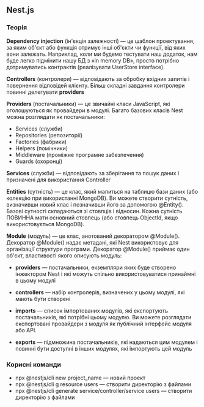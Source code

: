 ## Nest.js

### Теорія

**Dependency injection** (ін'єкція залежності) — це шаблон проектування, за яким об'єкт або функція отримує інші об'єкти чи функції, від яких вони залежать. Наприклад, коли ми будемо тестувати наш додаток, нам буде легко підмінити нашу БД з «in memory DB», просто потрібно дотримуватись контрактів (реалізувати UserStore interface).

**Controllers** (контролери) — відповідають за обробку вхідних запитів і повернення відповідей клієнту. Більш складні завдання контролери повинні делегувати **providers**

**Providers** (постачальники) — це звичайні класи JavaScript, які оголошуються як провайдери в модулі. Багато базових класів Nest можна розглядати як постачальники:

-   Services (служби)
-   Repositories (репозиторії)
-   Factories (фабрики)
-   Helpers (помічники)
-   Middleware (проміжне програмне забезпечення)
-   Guards (охоронці)

**Services** (служби) — відповідають за зберігання та пошук даних і призначені для використання Controller

**Entities** (сутність) — це клас, який мапиться на таблицю бази даних (або колекцію при використанні MongoDB). Ви можете створити сутність, визначивши новий клас і позначивши його за допомогою @Entity(). Базові сутності складаються зі стовпців і відносин. Кожна сутність ПОВИННА мати основний стовпець (або стовпець ObjectId, якщо використовується MongoDB).

**Module** (модуль) — це клас, анотований декоратором @Module(). Декоратор @Module() надає метадані, які Nest використовує для організації структури програми. Декоратор @Module() приймає один об'єкт, властивості якого описують модуль:

-   **providers** — постачальники, екземпляри яких буде створено інжектором Nest і які можуть спільно використовуватися принаймні в цьому модулі

-   **controllers** — набір контролерів, визначених у цьому модулі, які мають бути створені

-   **imports** — список імпортованих модулів, які експортують постачальників, які потрібні цьому модулю. Ви можете розглядати експортовані провайдери з модуля як публічний інтерфейс модуля або API.

-   **exports** — підмножина постачальників, які надаються цим модулем і повинні бути доступні в інших модулях, які імпортують цей модуль

### Корисні команди

-   npx @nestjs/cli new project_name — новий проект
-   npx @nestjs/cli g resource users — створити директорію з файлами
-   npx @nestjs/cli generate service/controller/service users — створити директорію з файлами
